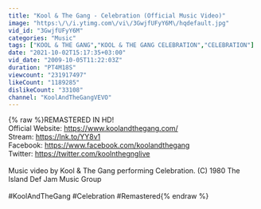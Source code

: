 ```yaml
---
title: "Kool & The Gang - Celebration (Official Music Video)"
image: "https:\/\/i.ytimg.com\/vi\/3GwjfUFyY6M\/hqdefault.jpg"
vid_id: "3GwjfUFyY6M"
categories: "Music"
tags: ["KOOL & THE GANG","KOOL & THE GANG CELEBRATION","CELEBRATION"]
date: "2021-10-02T15:17:35+03:00"
vid_date: "2009-10-05T11:22:03Z"
duration: "PT4M18S"
viewcount: "231917497"
likeCount: "1189285"
dislikeCount: "33108"
channel: "KoolAndTheGangVEVO"
---
```

{% raw %}REMASTERED IN HD!<br />Official Website: <a rel="nofollow" target="blank" href="https://www.koolandthegang.com/">https://www.koolandthegang.com/</a><br />Stream: <a rel="nofollow" target="blank" href="https://lnk.to/YY8v1">https://lnk.to/YY8v1</a><br />Facebook: <a rel="nofollow" target="blank" href="https://www.facebook.com/koolandthegang">https://www.facebook.com/koolandthegang</a><br />Twitter: <a rel="nofollow" target="blank" href="https://twitter.com/koolnthegnglive">https://twitter.com/koolnthegnglive</a><br /><br />Music video by Kool &amp; The Gang performing Celebration. (C) 1980 The Island Def Jam Music Group<br /><br />#KoolAndTheGang #Celebration #Remastered{% endraw %}
